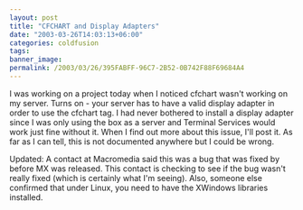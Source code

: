 ```yaml
---
layout: post
title: "CFCHART and Display Adapters"
date: "2003-03-26T14:03:13+06:00"
categories: coldfusion 
tags: 
banner_image: 
permalink: /2003/03/26/395FABFF-96C7-2B52-0B742F88F69684A4
---
```


I was working on a project today when I noticed cfchart wasn't working on my server. Turns on - your server has to have a valid display adapter in order to use the cfchart tag. I had never bothered to install a display adapter since I was only using the box as a server and Terminal Services would work just fine without it. When I find out more about this issue, I'll post it. As far as I can tell, this is not documented anywhere but I could be wrong.

Updated: A contact at Macromedia said this was a bug that was fixed by before MX was released. This contact is checking to see if the bug wasn't really fixed (which is certainly what I'm seeing). Also, someone else confirmed that under Linux, you need to have the XWindows libraries installed.